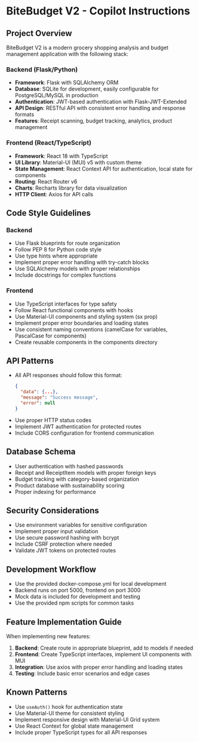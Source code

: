 # BiteBudget V2 - Copilot Instructions

<!-- Use this file to provide workspace-specific custom instructions to Copilot. For more details, visit https://code.visualstudio.com/docs/copilot/copilot-customization#_use-a-githubcopilotinstructionsmd-file -->

<!-- Clean deployment trigger - September 25, 2025 -->

## Project Overview

BiteBudget V2 is a modern grocery shopping analysis and budget management application with the following stack:

### Backend (Flask/Python)

- **Framework**: Flask with SQLAlchemy ORM
- **Database**: SQLite for development, easily configurable for PostgreSQL/MySQL in production
- **Authentication**: JWT-based authentication with Flask-JWT-Extended
- **API Design**: RESTful API with consistent error handling and response formats
- **Features**: Receipt scanning, budget tracking, analytics, product management

### Frontend (React/TypeScript)

- **Framework**: React 18 with TypeScript
- **UI Library**: Material-UI (MUI) v5 with custom theme
- **State Management**: React Context API for authentication, local state for components
- **Routing**: React Router v6
- **Charts**: Recharts library for data visualization
- **HTTP Client**: Axios for API calls

## Code Style Guidelines

### Backend

- Use Flask blueprints for route organization
- Follow PEP 8 for Python code style
- Use type hints where appropriate
- Implement proper error handling with try-catch blocks
- Use SQLAlchemy models with proper relationships
- Include docstrings for complex functions

### Frontend

- Use TypeScript interfaces for type safety
- Follow React functional components with hooks
- Use Material-UI components and styling system (sx prop)
- Implement proper error boundaries and loading states
- Use consistent naming conventions (camelCase for variables, PascalCase for components)
- Create reusable components in the components directory

## API Patterns

- All API responses should follow this format:
  ```json
  {
    "data": {...},
    "message": "Success message",
    "error": null
  }
  ```
- Use proper HTTP status codes
- Implement JWT authentication for protected routes
- Include CORS configuration for frontend communication

## Database Schema

- User authentication with hashed passwords
- Receipt and ReceiptItem models with proper foreign keys
- Budget tracking with category-based organization
- Product database with sustainability scoring
- Proper indexing for performance

## Security Considerations

- Use environment variables for sensitive configuration
- Implement proper input validation
- Use secure password hashing with bcrypt
- Include CSRF protection where needed
- Validate JWT tokens on protected routes

## Development Workflow

- Use the provided docker-compose.yml for local development
- Backend runs on port 5000, frontend on port 3000
- Mock data is included for development and testing
- Use the provided npm scripts for common tasks

## Feature Implementation Guide

When implementing new features:

1. **Backend**: Create route in appropriate blueprint, add to models if needed
2. **Frontend**: Create TypeScript interfaces, implement UI components with MUI
3. **Integration**: Use axios with proper error handling and loading states
4. **Testing**: Include basic error scenarios and edge cases

## Known Patterns

- Use `useAuth()` hook for authentication state
- Use Material-UI theme for consistent styling
- Implement responsive design with Material-UI Grid system
- Use React Context for global state management
- Include proper TypeScript types for all API responses
